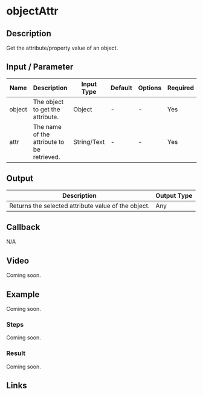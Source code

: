 ﻿# objectAttr

## Description

Get the attribute/property value of an object.

## Input / Parameter
    
| Name | Description | Input Type | Default | Options | Required |
| ------ | ------ | ------ | ------ | ------ | ------ |
| object | The object to get the attribute. | Object | - | - | Yes |
| attr | The name of the attribute to be retrieved. | String/Text | - | - | Yes |

## Output   

| Description | Output Type |
| ------ | ------ |
| Returns the selected attribute value of the object. | Any |

## Callback

N/A

## Video

Coming soon.

## Example

Coming soon.

### Steps

Coming soon.

### Result

Coming soon.

## Links